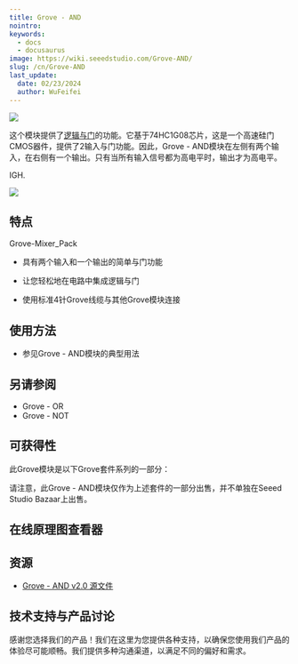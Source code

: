 ```yaml
---
title: Grove - AND
nointro:
keywords:
  - docs
  - docusaurus
image: https://wiki.seeedstudio.com/Grove-AND/
slug: /cn/Grove-AND
last_update:
  date: 02/23/2024
  author: WuFeifei
---
```

![](https://files.seeedstudio.com/wiki/Grove-AND/img/AND_photo1.jpg)

这个模块提供了[逻辑与门](https://en.wikipedia.org/wiki/AND_gate)的功能。它基于74HC1G08芯片，这是一个高速硅门CMOS器件，提供了2输入与门功能。因此，Grove - AND模块在左侧有两个输入，在右侧有一个输出。只有当所有输入信号都为高电平时，输出才为高电平。

IGH.

[![](https://files.seeedstudio.com/wiki/Seeed-WiKi/docs/images/300px-Get_One_Now_Banner-ragular.png)](https://www.seeedstudio.com/Mixer-Pack-V2-(Electronic-blocks%2Cwithout-Arduino%2Cplug-and-play-system)-p-1867.html)

## 特点

Grove-Mixer_Pack

* 具有两个输入和一个输出的简单与门功能

* 让您轻松地在电路中集成逻辑与门
* 使用标准4针Grove线缆与其他Grove模块连接

## 使用方法

* 参见Grove - AND模块的典型用法

## 另请参阅

* Grove - OR
* Grove - NOT

## 可获得性

此Grove模块是以下Grove套件系列的一部分：

<!-- * [Grove Mixer Pack V2](/Grove-Mixer_Pack_V2 "GROVE MIXER PACK V2") -->

请注意，此Grove - AND模块仅作为上述套件的一部分出售，并不单独在Seeed Studio Bazaar上出售。

## 在线原理图查看器

<div className="altium-ecad-viewer" data-project-src="https://files.seeedstudio.com/wiki/Grove-AND/res/Grove-AND_v2.0_Eagle.zip" style={{borderRadius: '0px 0px 4px 4px', height: 500, borderStyle: 'solid', borderWidth: 1, borderColor: 'rgb(241, 241, 241)', overflow: 'hidden', maxWidth: 1280, maxHeight: 700, boxSizing: 'border-box'}}>
</div>

## 资源

* [Grove - AND v2.0 源文件](https://files.seeedstudio.com/wiki/Grove-AND/res/Grove-AND_v2.0_Eagle.zip)

## 技术支持与产品讨论

感谢您选择我们的产品！我们在这里为您提供各种支持，以确保您使用我们产品的体验尽可能顺畅。我们提供多种沟通渠道，以满足不同的偏好和需求。

<div class="button_tech_support_container">
<a href="https://forum.seeedstudio.com/" class="button_forum"></a> 
<a href="https://www.seeedstudio.com/contacts" class="button_email"></a>
</div>

<div class="button_tech_support_container">
<a href="https://discord.gg/eWkprNDMU7" class="button_discord"></a> 
<a href="https://github.com/Seeed-Studio/wiki-documents/discussions/69" class="button_discussion"></a>
</div>
